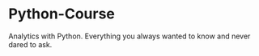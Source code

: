 # Python-Course
Analytics with Python. Everything you always wanted to know and never dared to ask.
